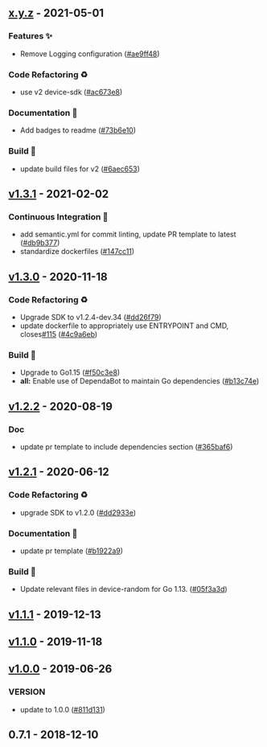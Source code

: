 
<a name="x.y.z"></a>
## [x.y.z] - 2021-05-01
### Features ✨
- Remove Logging configuration ([#ae9ff48](https://github.com/edgexfoundry/device-random/commits/ae9ff48))
### Code Refactoring ♻
- use v2 device-sdk ([#ac673e8](https://github.com/edgexfoundry/device-random/commits/ac673e8))
### Documentation 📖
- Add badges to readme ([#73b6e10](https://github.com/edgexfoundry/device-random/commits/73b6e10))
### Build 👷
- update build files for v2 ([#6aec653](https://github.com/edgexfoundry/device-random/commits/6aec653))

<a name="v1.3.1"></a>
## [v1.3.1] - 2021-02-02
### Continuous Integration 🔄
- add semantic.yml for commit linting, update PR template to latest ([#db9b377](https://github.com/edgexfoundry/device-random/commits/db9b377))
- standardize dockerfiles ([#147cc11](https://github.com/edgexfoundry/device-random/commits/147cc11))

<a name="v1.3.0"></a>
## [v1.3.0] - 2020-11-18
### Code Refactoring ♻
- Upgrade SDK to v1.2.4-dev.34 ([#dd26f79](https://github.com/edgexfoundry/device-random/commits/dd26f79))
- update dockerfile to appropriately use ENTRYPOINT and CMD, closes[#115](https://github.com/edgexfoundry/device-random/issues/115) ([#4c9a6eb](https://github.com/edgexfoundry/device-random/commits/4c9a6eb))
### Build 👷
- Upgrade to Go1.15 ([#f50c3e8](https://github.com/edgexfoundry/device-random/commits/f50c3e8))
- **all:** Enable use of DependaBot to maintain Go dependencies ([#b13c74e](https://github.com/edgexfoundry/device-random/commits/b13c74e))

<a name="v1.2.2"></a>
## [v1.2.2] - 2020-08-19
### Doc
- update pr template to include dependencies section ([#365baf6](https://github.com/edgexfoundry/device-random/commits/365baf6))

<a name="v1.2.1"></a>
## [v1.2.1] - 2020-06-12
### Code Refactoring ♻
- upgrade SDK to v1.2.0 ([#dd2933e](https://github.com/edgexfoundry/device-random/commits/dd2933e))
### Documentation 📖
- update pr template ([#b1922a9](https://github.com/edgexfoundry/device-random/commits/b1922a9))
### Build 👷
- Update relevant files in device-random for Go 1.13. ([#05f3a3d](https://github.com/edgexfoundry/device-random/commits/05f3a3d))

<a name="v1.1.1"></a>
## [v1.1.1] - 2019-12-13

<a name="v1.1.0"></a>
## [v1.1.0] - 2019-11-18

<a name="v1.0.0"></a>
## [v1.0.0] - 2019-06-26
### VERSION
- update to 1.0.0 ([#811d131](https://github.com/edgexfoundry/device-random/commits/811d131))

<a name="0.7.1"></a>
## 0.7.1 - 2018-12-10

[Unreleased]: https://github.com/edgexfoundry/device-random/compare/x.y.z...HEAD
[x.y.z]: https://github.com/edgexfoundry/device-random/compare/v1.3.1...x.y.z
[v1.3.1]: https://github.com/edgexfoundry/device-random/compare/v1.3.0...v1.3.1
[v1.3.0]: https://github.com/edgexfoundry/device-random/compare/v1.2.2...v1.3.0
[v1.2.2]: https://github.com/edgexfoundry/device-random/compare/v1.2.1...v1.2.2
[v1.2.1]: https://github.com/edgexfoundry/device-random/compare/v1.1.1...v1.2.1
[v1.1.1]: https://github.com/edgexfoundry/device-random/compare/v1.1.0...v1.1.1
[v1.1.0]: https://github.com/edgexfoundry/device-random/compare/v1.0.0...v1.1.0
[v1.0.0]: https://github.com/edgexfoundry/device-random/compare/0.7.1...v1.0.0
